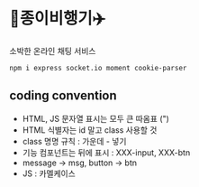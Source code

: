 # 📨종이비행기✈️

소박한 온라인 채팅 서비스



```
npm i express socket.io moment cookie-parser
```


## coding convention

- HTML, JS 문자열 표시는 모두 큰 따옴표 (")
- HTML 식별자는 id 말고 class 사용할 것
- class 명명 규칙 : 가운데 - 넣기
- 기능 컴포넌트는 뒤에 표시 : XXX-input, XXX-btn
- message -> msg, button -> btn
- JS : 카멜케이스



